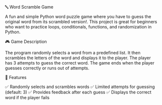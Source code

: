 🔤 Word Scramble Game

A fun and simple Python word puzzle game where you have to guess the original word from its scrambled version!. This project is great for beginners who want to practice loops, conditionals, functions, and randomization in Python.


🎮 Game Description

The program randomly selects a word from a predefined list.
It then scrambles the letters of the word and displays it to the player.
The player has 3 attempts to guess the correct word.
The game ends when the player guesses correctly or runs out of attempts.


🧩 Features

✅ Randomly selects and scrambles words
✅ Limited attempts for guessing (default: 3)
✅ Provides feedback after each guess
✅ Displays the correct word if the player fails
